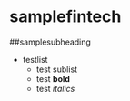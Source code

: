 # samplefintech
##samplesubheading
- testlist
    - test sublist
    - test **bold**
    - test *italics*
    